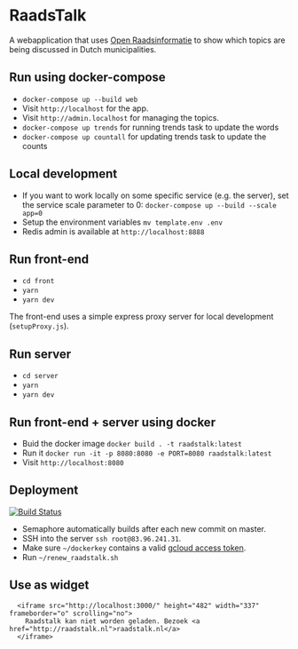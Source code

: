 # RaadsTalk

A webapplication that uses [Open Raadsinformatie](http://openraadsinformatie.nl) to show which topics are being discussed in Dutch municipalities.

## Run using docker-compose

- `docker-compose up --build web`
- Visit `http://localhost` for the app.
- Visit `http://admin.localhost` for managing the topics.
- `docker-compose up trends` for running trends task to update the words
- `docker-compose up countall` for updating trends task to update the counts

## Local development

- If you want to work locally on some specific service (e.g. the server), set the service scale parameter to 0: `docker-compose up --build --scale app=0`
- Setup the environment variables `mv template.env .env`
- Redis admin is available at `http://localhost:8888`

## Run front-end

- `cd front`
- `yarn`
- `yarn dev`

The front-end uses a simple express proxy server for local development (`setupProxy.js`).

## Run server

- `cd server`
- `yarn`
- `yarn dev`

## Run front-end + server using docker

- Buid the docker image `docker build . -t raadstalk:latest`
- Run it `docker run -it -p 8080:8080 -e PORT=8080 raadstalk:latest`
- Visit `http://localhost:8080`

## Deployment

[![Build Status](https://semaphoreci.com/api/v1/projects/785f9851-b346-4ee3-b58c-5a4533498135/2531437/badge.svg)](https://semaphoreci.com/argu/raadstalk)

- Semaphore automatically builds after each new commit on master.
- SSH into the server `ssh root@83.96.241.31`.
- Make sure `~/dockerkey` contains a valid [gcloud access token](https://cloud.google.com/container-registry/docs/advanced-authentication#access_token).
- Run `~/renew_raadstalk.sh`

## Use as widget

```
  <iframe src="http://localhost:3000/" height="482" width="337" frameborder="o" scrolling="no">
    Raadstalk kan niet worden geladen. Bezoek <a href="http://raadstalk.nl">raadstalk.nl</a>
  </iframe>
```
